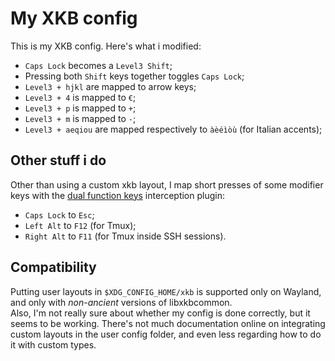 # My XKB config
This is my XKB config. Here's what i modified:
- `Caps Lock` becomes a `Level3 Shift`;
- Pressing both `Shift` keys together toggles `Caps Lock`;
- `Level3 + hjkl` are mapped to arrow keys;
- `Level3 + 4` is mapped to `€`;
- `Level3 + p` is mapped to `+`;
- `Level3 + m` is mapped to `-`;
- `Level3 + aeqiou` are mapped respectively to `àèéìòù` (for Italian accents);

## Other stuff i do
Other than using a custom xkb layout, I map short presses of some modifier keys with the [dual function keys](https://gitlab.com/interception/linux/plugins/dual-function-keys) interception plugin:
- `Caps Lock` to `Esc`;
- `Left Alt` to `F12` (for Tmux);
- `Right Alt` to `F11` (for Tmux inside SSH sessions).

## Compatibility
Putting user layouts in `$XDG_CONFIG_HOME/xkb` is supported only on Wayland, and only with _non-ancient_ versions of libxkbcommon.  
Also, I'm not really sure about whether my config is done correctly, but it seems to be working. There's not much documentation online on integrating custom layouts in the user config folder, and even less regarding how to do it with custom types.

